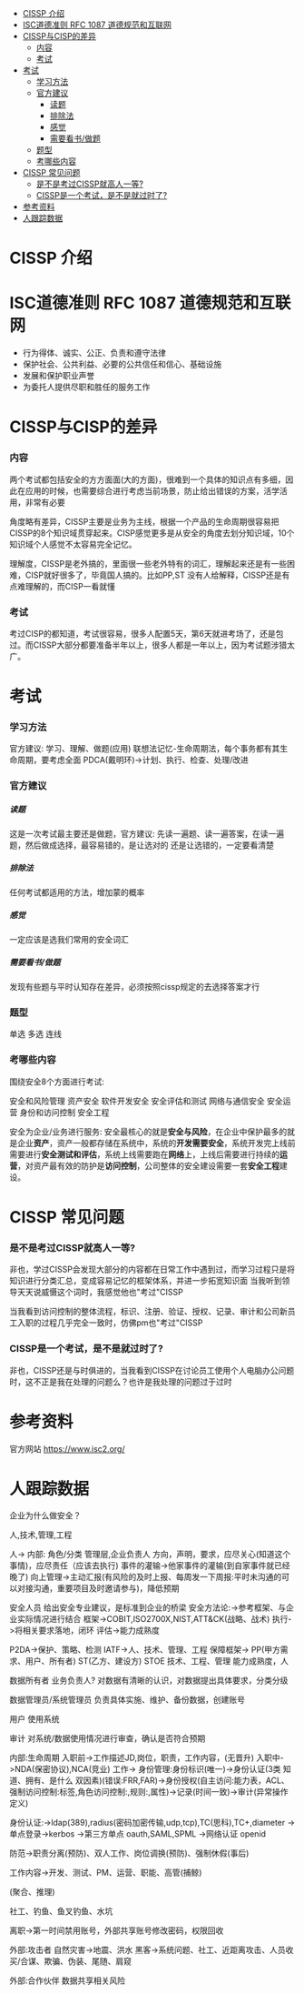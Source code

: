 
<!-- @import "[TOC]" {cmd="toc" depthFrom=1 depthTo=6 orderedList=false} -->

<!-- code_chunk_output -->

- [CISSP 介绍](#cissp-介绍)
- [ISC道德准则 RFC 1087 道德规范和互联网](#isc道德准则-rfc-1087-道德规范和互联网)
- [CISSP与CISP的差异](#cissp与cisp的差异)
    - [内容](#内容)
    - [考试](#考试)
- [考试](#考试-1)
    - [学习方法](#学习方法)
    - [官方建议](#官方建议)
        - [读题](#读题)
        - [排除法](#排除法)
        - [感觉](#感觉)
        - [需要看书/做题](#需要看书做题)
    - [题型](#题型)
    - [考哪些内容](#考哪些内容)
- [CISSP 常见问题](#cissp-常见问题)
    - [是不是考过CISSP就高人一等?](#是不是考过cissp就高人一等)
    - [CISSP是一个考试，是不是就过时了?](#cissp是一个考试是不是就过时了)
- [参考资料](#参考资料)
- [人跟踪数据](#人跟踪数据)

<!-- /code_chunk_output -->



# CISSP 介绍


# ISC道德准则 RFC 1087 道德规范和互联网

- 行为得体、诚实、公正、负责和遵守法律
- 保护社会、公共利益、必要的公共信任和信心、基础设施
- 发展和保护职业声誉
- 为委托人提供尽职和胜任的服务工作


  

# CISSP与CISP的差异

###  内容
两个考试都包括安全的方方面面(大的方面)，很难到一个具体的知识点有多细，因此在应用的时候，也需要综合进行考虑当前场景，防止给出错误的方案，活学活用，非常有必要

角度略有差异，CISSP主要是业务为主线，根据一个产品的生命周期很容易把CISSP的8个知识域贯穿起来。CISP感觉更多是从安全的角度去划分知识域，10个知识域个人感觉不太容易完全记忆。

理解度，CISSP是老外搞的，里面很一些老外特有的词汇，理解起来还是有一些困难，CISP就好很多了，毕竟国人搞的。比如PP,ST 没有人给解释，CISSP还是有点难理解的，而CISP一看就懂

### 考试

考过CISP的都知道，考试很容易，很多人配置5天，第6天就进考场了，还是包过。而CISSP大部分都要准备半年以上，很多人都是一年以上，因为考试题涉猎太广。


# 考试
### 学习方法
官方建议: 学习、理解、做题(应用)
联想法记忆-生命周期法，每个事务都有其生命周期，要考虑全面
PDCA(戴明环)->计划、执行、检查、处理/改进
### 官方建议
##### 读题
这是一次考试最主要还是做题，官方建议:
先读一遍题、读一遍答案，在读一遍题，然后做成选择，最容易错的，是让选对的 还是让选错的，一定要看清楚
##### 排除法
任何考试都适用的方法，增加蒙的概率

##### 感觉
一定应该是选我们常用的安全词汇
##### 需要看书/做题
发现有些题与平时认知存在差异，必须按照cissp规定的去选择答案才行

### 题型
单选
多选
连线

### 考哪些内容
围绕安全8个方面进行考试:

安全和风险管理
资产安全
软件开发安全
安全评估和测试
网络与通信安全
安全运营
身份和访问控制
安全工程

安全为企业/业务进行服务:
安全最核心的就是**安全与风险**，在企业中保护最多的就是企业**资产**，资产一般都存储在系统中，系统的**开发需要安全**，系统开发完上线前需要进行**安全测试和评估**，系统上线需要跑在**网络**上，上线后需要进行持续的**运营**，对资产最有效的防护是**访问控制**，公司整体的安全建设需要一套**安全工程**建设。


# CISSP 常见问题

### 是不是考过CISSP就高人一等?
非也，学过CISSP会发现大部分的内容都在日常工作中遇到过，而学习过程只是将知识进行分类汇总，变成容易记忆的框架体系，并进一步拓宽知识面
当我听到领导天天说威慑这个词时，我感觉他也"考过"CISSP

当我看到访问控制的整体流程，标识、注册、验证、授权、记录、审计和公司新员工入职的过程几乎完全一致时，仿佛pm也"考过"CISSP

###  CISSP是一个考试，是不是就过时了?
非也，CISSP还是与时俱进的，当我看到CISSP在讨论员工使用个人电脑办公问题时，这不正是我在处理的问题么？也许是我处理的问题过于过时


# 参考资料

官方网站 <https://www.isc2.org/>


# 人跟踪数据

企业为什么做安全？

人,技术,管理,工程

人->
内部: 角色/分类 
管理层,企业负责人
方向，声明，要求，应尽关心(知道这个事情)，应尽责任（应该去执行)
事件的灌输->他家事件的灌输(到自家事件就已经晚了)
向上管理->主动汇报(有风险的及时上报、每周发一下周报:平时未沟通的可以对接沟通，重要项目及时邀请参与)，降低预期

安全人员
给出安全专业建议，是标准到企业的桥梁
安全方法论:->参考框架、与企业实际情况进行结合
框架->COBIT,ISO2700X,NIST,ATT&CK(战略、战术)
执行->将相关要求落地，闭环
评估->能力成熟度

P2DA->保护、策略、检测
IATF->人、技术、管理、工程
保障框架-> PP(甲方需求、用户、所有者) ST(乙方、建设方) STOE 技术、工程、管理 能力成熟度，人


数据所有者
业务负责人?
对数据有清晰的认识，对数据提出具体要求，分类分级

数据管理员/系统管理员
负责具体实施、维护、备份数据，创建账号

用户
使用系统

审计
对系统/数据使用情况进行审查，确认是否符合预期

内部:生命周期
入职前->工作描述JD,岗位，职责，工作内容，(无晋升)
入职中->NDA(保密协议),NCA(竞业)
工作->
身份管理:身份标识(唯一)->身份认证(3类 知道、拥有、是什么 双因素)(错误:FRR,FAR)->身份授权(自主访问:能力表，ACL、强制访问控制:标签,角色访问控制:,规则:,属性)->记录(时间一致)->审计(异常操作定义)

身份认证:->ldap(389),radius(密码加密传输,udp,tcp),TC(思科),TC+,diameter
		 ->单点登录->kerbos
		 ->第三方单点 oauth,SAML,SPML
		 ->网络认证 openid
		 
防范->职责分离(预防)、双人工作、岗位调换(预防)、强制休假(事后)

工作内容->开发、测试、PM、运营、职能、高管(捕鲸)

(聚合、推理)

社工、钓鱼、鱼叉钓鱼、水坑

离职->第一时间禁用账号，外部共享账号修改密码，权限回收

外部:攻击者
自然灾害->地震、洪水
黑客->系统问题、社工、近距离攻击、人员收买/合谋、欺骗、伪装、尾随、肩窥

外部:合作伙伴
数据共享相关风险